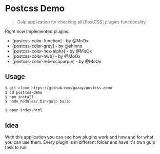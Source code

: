 # Postcss Demo

> Gulp application for checking all [PostCSS] plugins functionality

Right now implemented plugins:

* [postcss-color-function] - by @MoOx
* [postcss-color-grey] - by @shinnn
* [postcss-color-hex-alpha] - by @MoOx
* [postcss-color-hwb] - by @MoOx
* [postcss-color-rebeccapurple] - by @MoOx

## Usage

```bash
$ git clone https://github.com/gazay/postcss-demo
$ cd postcss-demo
$ npm install
$ node_modules/.bin/gulp build

$ open index.html
```

## Idea

With this application you can see how plugins work and how and for what you can use them.
Every plugin is in different folder and have it's own gulp task to run.
